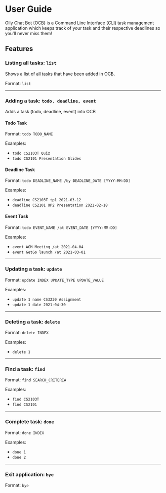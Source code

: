 # User Guide

Olly Chat Bot (OCB) is a Command Line Interface (CLI) task management application which keeps track of your task and
their respective deadlines so you'll never miss them!

## Features 

### Listing all tasks: `list`
Shows a list of all tasks that have been added in OCB.

Format: `list`

<hr/>

### Adding a task: `todo, deadline, event`
Adds a task (todo, deadline, event) into OCB
#### Todo Task
Format: `todo TODO_NAME`

Examples:
- `todo CS2103T Quiz`
- `todo CS2101 Presentation Slides`

#### Deadline Task
Format: `todo DEADLINE_NAME /by DEADLINE_DATE [YYYY-MM-DD]`

Examples:
- `deadline CS2103T tp1 2021-03-12`
- `deadline CS2101 OP2 Presentation 2021-02-18`

#### Event Task
Format: `todo EVENT_NAME /at EVENT_DATE [YYYY-MM-DD]`

Examples:
- `event AGM Meeting /at 2021-04-04`
- `event GetGo launch /at 2021-03-01`

<hr>

### Updating a task: `update`
Format: `update INDEX UPDATE_TYPE UPDATE_VALUE`

Examples:
- `update 1 name CS3230 Assignment`
- `update 1 date 2021-04-30`

<hr>

### Deleting a task: `delete`
Format: `delete INDEX`

Examples:
- `delete 1`

<hr>

### Find a task: `find`
Format: `find SEARCH_CRITERIA`

Examples:
- `find CS2103T`
- `find CS2101`

<hr>

### Complete task: `done`
Format: `done INDEX`

Examples:
- `done 1`
- `done 2`

<hr>

### Exit application: `bye`
Format: `bye`